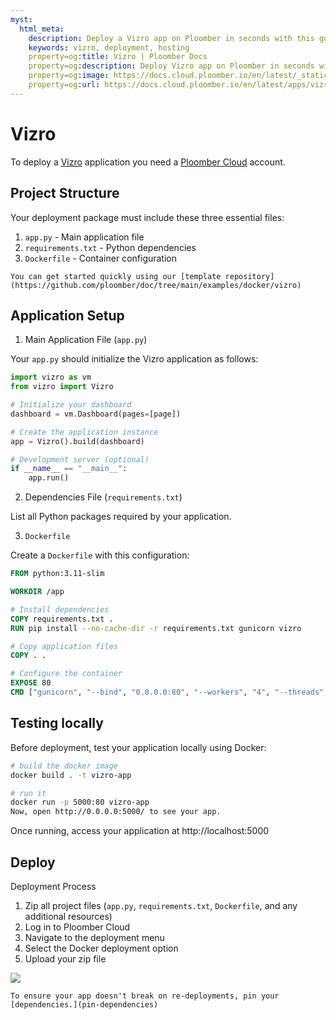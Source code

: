 ```yaml
---
myst:
  html_meta:
    description: Deploy a Vizro app on Ploomber in seconds with this guide.
    keywords: vizro, deployment, hosting
    property=og:title: Vizro | Ploomber Docs
    property=og:description: Deploy Vizro app on Ploomber in seconds with this guide.
    property=og:image: https://docs.cloud.ploomber.io/en/latest/_static/opengraph-images-vizro.png
    property=og:url: https://docs.cloud.ploomber.io/en/latest/apps/vizro.html
---
```


# Vizro

To deploy a [Vizro](https://vizro.readthedocs.io/en/stable/) application you need a [Ploomber Cloud](https://platform.ploomber.io/register?utm_source=dash&utm_medium=documentation) account. 

## Project Structure

Your deployment package must include these three essential files:

1. `app.py` - Main application file
2. `requirements.txt` - Python dependencies
3. `Dockerfile` - Container configuration

```{note}
You can get started quickly using our [template repository](https://github.com/ploomber/doc/tree/main/examples/docker/vizro)
```

## Application Setup

1. Main Application File (`app.py`)

Your `app.py` should initialize the Vizro application as follows:

```python
import vizro as vm
from vizro import Vizro

# Initialize your dashboard
dashboard = vm.Dashboard(pages=[page])

# Create the application instance
app = Vizro().build(dashboard)

# Development server (optional)
if __name__ == "__main__":
    app.run()
```

2. Dependencies File (`requirements.txt`)

List all Python packages required by your application.

3. `Dockerfile`

Create a `Dockerfile` with this configuration:

```Dockerfile
FROM python:3.11-slim

WORKDIR /app

# Install dependencies
COPY requirements.txt .
RUN pip install --no-cache-dir -r requirements.txt gunicorn vizro

# Copy application files
COPY . .

# Configure the container
EXPOSE 80
CMD ["gunicorn", "--bind", "0.0.0.0:80", "--workers", "4", "--threads", "2", "app:app"]
```

## Testing locally

Before deployment, test your application locally using Docker:

```sh
# build the docker image
docker build . -t vizro-app

# run it
docker run -p 5000:80 vizro-app
Now, open http://0.0.0.0:5000/ to see your app.
```

Once running, access your application at http://localhost:5000

## Deploy

Deployment Process

1. Zip all project files (`app.py`, `requirements.txt`, `Dockerfile`, and any additional resources)
2. Log in to Ploomber Cloud
3. Navigate to the deployment menu
4. Select the Docker deployment option
5. Upload your zip file

![](../static/docker.png)

```{tip}
To ensure your app doesn't break on re-deployments, pin your [dependencies.](pin-dependencies)
```
